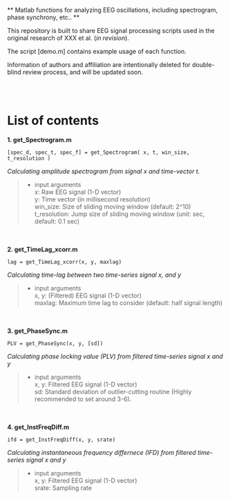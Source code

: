 ** Matlab functions for analyzing EEG oscillations, including spectrogram, phase synchrony, etc.. **

This repository is built to share EEG signal processing scripts used in the original research of XXX et al. (*in revision*).

The script [demo.m] contains example usage of each function.

Information of authors and affiliation are intentionally deleted for double-blind review process, and will be updated soon.

<br><br>

# List of contents

**1. get_Spectrogram.m**

    [spec_d, spec_t, spec_f] = get_Spectrogram( x, t, win_size, t_resolution )

*Calculating amplitude spectrogram from signal x and time-vector t.*

> - input arguments<br> x: Raw EEG signal (1-D vector)<br> y: Time vector (in millisecond resolution)<br> win_size: Size of sliding moving window (default: 2^10)<br> t_resolution: Jump size of sliding moving window (unit: sec, default: 0.1 sec)

<br><br>
**2. get_TimeLag_xcorr.m**

    lag = get_TimeLag_xcorr(x, y, maxlag)

*Calculating time-lag between two time-series signal x, and y*

> - input arguments<br> x, y: (Filtered) EEG signal (1-D vector)<br> maxlag: Maximum time lag to consider (default: half signal length)

<br><br>
**3. get_PhaseSync.m**

    PLV = get_PhaseSync(x, y, [sd])

*Calculating phase locking value (PLV) from filtered time-series signal x and y*

> - input arguments<br> x, y: Filtered EEG signal (1-D vector)<br> sd: Standard deviation of outlier-cutting routine (Highly recommended to set around 3-6).

<br><br>
**4. get_InstFreqDiff.m**

    ifd = get_InstFreqDiff(x, y, srate)

*Calculating instantaneous frequency differnece (IFD) from filtered time-series signal x and y*

> - input arguments<br> x, y: Filtered EEG signal (1-D vector)<br> srate: Sampling rate
